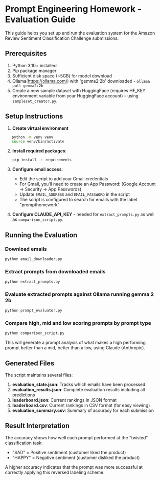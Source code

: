 # Prompt Engineering Homework - Evaluation Guide

This guide helps you set up and run the evaluation system for the Amazon Review Sentiment Classification Challenge
submissions.

## Prerequisites

1. Python 3.10+ installed
2. Pip package manager
3. Sufficient disk space (~5GB) for model download
4. Ollama(https://ollama.com/) with 'gemma2:2b' downloaded - `ollama pull gemma2:2b`
5. Create a new sample dataset with HuggingFace (requires HF_KEY environment variable from your HuggingFace account) -
   using `sampleset_creator.py`.

## Setup Instructions

1. **Create virtual environment**

```bash
   python -m venv venv
   source venv/bin/activate
```

2. **Install required packages**:
   ```bash
   pip install -r requirements
   ```

3. **Configure email access**:
    - Edit the script to add your Gmail credentials
    - For Gmail, you'll need to create an App Password:
      (Google Account → Security → App Passwords)
    - Update `EMAIL_ADDRESS` and `EMAIL_PASSWORD` in the script
    - The script is configured to search for emails with the label "prompthomework"

4. **Configure CLAUDE_API_KEY** - needed for `extract_prompts.py` as well as `comparison_script.py`.

## Running the Evaluation

### Download emails

```bash
python email_downloader.py
```

### Extract prompts from downloaded emails

```bash
python extract_prompts.py
```

### Evaluate extracted prompts against Ollama running gemma 2 2b

```bash
python prompt_evaluator.py
```

### Compare high, mid and low scoring prompts by prompt type

```bash
python comparison_script.py
```

This will generate a prompt analysis of what makes a high performing prompt better than a mid, better than a low, using
Claude (Anthropic).

## Generated Files

The script maintains several files:

1. **evaluation_state.json**: Tracks which emails have been processed
2. **evaluation_results.json**: Complete evaluation results including all predictions
3. **leaderboard.json**: Current rankings in JSON format
4. **leaderboard.csv**: Current rankings in CSV format (for easy viewing)
5. **evaluation_summary.csv**: Summary of accuracy for each submission

## Result Interpretation

The accuracy shows how well each prompt performed at the "twisted" classification task:

- "SAD" = Positive sentiment (customer liked the product)
- "HAPPY" = Negative sentiment (customer disliked the product)

A higher accuracy indicates that the prompt was more successful at correctly applying this reversed labeling scheme.
